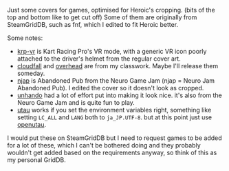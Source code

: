 Just some covers for games, optimised for Heroic's cropping. (bits of the top and bottom like to get cut off)
Some of them are originally from SteamGridDB, such as fnf, which I edited to fit Heroic better.

Some notes:
- [krp-vr](krp-vr.png) is Kart Racing Pro's VR mode, with a generic VR icon poorly attached to the driver's helmet from the regular cover art.
- [cloudfall](cloudfall.png) and [overhead](overhead.png) are from my classwork. Maybe I'll release them someday.
- [njap](njap.png) is Abandoned Pub from the Neuro Game Jam (njap = Neuro Jam Abandoned Pub). I edited the cover so it doesn't look as cropped.
- [unhando](unhando.png) had a lot of effort put into making it look nice. it's also from the Neuro Game Jam and is quite fun to play.
- [utau](utau.png) works if you set the environment variables right, something like setting `LC_ALL` and `LANG` both to `ja_JP.UTF-8`. but at this point just use [openutau](openutau.png).

I would put these on SteamGridDB but I need to request games to be added for a lot of these, which I can't be bothered doing and they probably wouldn't get added based on the requirements anyway, so think of this as my personal GridDB.
